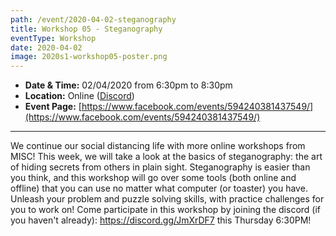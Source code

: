 ```yaml
---
path: /event/2020-04-02-steganography
title: Workshop 05 - Steganography
eventType: Workshop
date: 2020-04-02
image: 2020s1-workshop05-poster.png
---
```


- **Date & Time:** 02/04/2020 from 6:30pm to 8:30pm
- **Location:** Online ([Discord](https://discord.gg/JmXrDF7))
- **Event Page:** [https://www.facebook.com/events/594240381437549/](https://www.facebook.com/events/594240381437549/)

---

We continue our social distancing life with more online workshops from MISC! This week, we will take a look at the basics of steganography: the art of hiding secrets from others in plain sight. Steganography is easier than you think, and this workshop will go over some tools (both online and offline) that you can use no matter what computer (or toaster) you have. Unleash your problem and puzzle solving skills, with practice challenges for you to work on!
Come participate in this workshop by joining the discord (if you haven't already): https://discord.gg/JmXrDF7 this Thursday 6:30PM!
